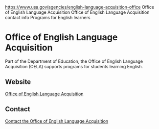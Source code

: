 

https://www.usa.gov/agencies/english-language-acquisition-office
Office of English Language Acquisition
Office of English Language Acquisition contact info
Programs for English learners

Office of English Language Acquisition
======================================

Part of the Department of Education, the Office of English Language Acquisition (OELA) supports programs for students learning English.

Website
-------

[Office of English Language Acquisition](https://www2.ed.gov/about/offices/list/oela/index.html?src=oc)

Contact
-------

[Contact the Office of English Language Acquisition](https://www2.ed.gov/about/offices/list/oela/contacts.html)
